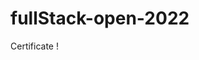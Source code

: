 # fullStack-open-2022
Certificate
! [](https://studies.cs.helsinki.fi/stats/api/certificate/fullstackopen/en/89e9a5e3c2912c14e9224f261995cea2a)
